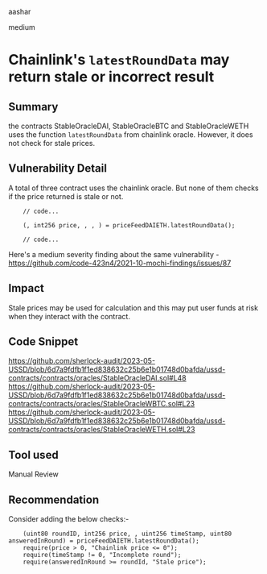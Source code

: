 aashar

medium

# Chainlink's `latestRoundData` may return stale or incorrect result

## Summary
the contracts StableOracleDAI, StableOracleBTC and StableOracleWETH uses the function `latestRoundData` from chainlink oracle. However, it does not check for stale prices.

## Vulnerability Detail
A total of three contract uses the chainlink oracle. But none of them checks if the price returned is stale or not.

```solidity
    // code...

    (, int256 price, , , ) = priceFeedDAIETH.latestRoundData();

    // code...
```

Here's a medium severity finding about the same vulnerability - https://github.com/code-423n4/2021-10-mochi-findings/issues/87

## Impact
Stale prices may be used for calculation and this may put user funds at risk when they interact with the contract.

## Code Snippet
https://github.com/sherlock-audit/2023-05-USSD/blob/6d7a9fdfb1f1ed838632c25b6e1b01748d0bafda/ussd-contracts/contracts/oracles/StableOracleDAI.sol#L48
https://github.com/sherlock-audit/2023-05-USSD/blob/6d7a9fdfb1f1ed838632c25b6e1b01748d0bafda/ussd-contracts/contracts/oracles/StableOracleWBTC.sol#L23
https://github.com/sherlock-audit/2023-05-USSD/blob/6d7a9fdfb1f1ed838632c25b6e1b01748d0bafda/ussd-contracts/contracts/oracles/StableOracleWETH.sol#L23

## Tool used
Manual Review

## Recommendation
Consider adding the below checks:-

```solidity
    (uint80 roundID, int256 price, , uint256 timeStamp, uint80 answeredInRound) = priceFeedDAIETH.latestRoundData();
    require(price > 0, "Chainlink price <= 0");
    require(timeStamp != 0, "Incomplete round");
    require(answeredInRound >= roundId, "Stale price");
```